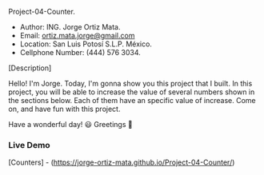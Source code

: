 Project-04-Counter.

- Author: ING. Jorge Ortiz Mata.
- Email: ortiz.mata.jorge@gmail.com
- Location: San Luis Potosí S.L.P. México.
- Cellphone Number: (444) 576 3034.

[Description]

  Hello! I'm Jorge. Today, I'm gonna show you this project that I built.
  In this project, you will be able to increase the value of several numbers 
  shown in the sections below. Each of them have an specific value of increase.
  Come on, and have fun with this project.

Have a wonderful day! :smiley:
Greetings :love_you_gesture:

### Live Demo

[Counters] - (https://jorge-ortiz-mata.github.io/Project-04-Counter/)

